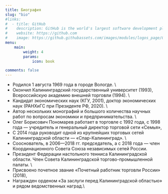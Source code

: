 ```yaml
---
title: Биография
slug: "bio"
#links:
#  - title: GitHub
#    description: GitHub is the world's largest software development platform.
#    website: https://github.com
#    image: https://github.githubassets.com/images/modules/logos_page/GitHub-Mark.png
menu:
    main: 
        weight: 4
        params:
            icon: book

comments: false
---
```


* Родился 1 августа 1969 года в городе Вологде. \ 
* Окончил Калининградский государственный университет (1993), Всероссийскую академию внешней торговли (1994). \
* Кандидат экономических наук (КГУ, 2001), доктор экономических наук (РАНХиГС при Президенте РФ, 2020). \
* Автор нескольких монографий и большого количества научных работ по вопросам экономики и предпринимательства. \ 
* Олег Борисович Пономарев работает в торговле с 1992 года, с 1998 года — учредитель и генеральный директор торговой сети «Семья», 
* C 2014 года руководит одной из крупнейших торговых сетей Калининградской области — «Спар-Калининград». \
* Сооснователь, в 2006—2018 гг. председатель, а с 2018 года — член Координационного Совета Союза независимых сетей России. 
* Президент Федерации настольного тенниса Калининградской области. Член Совета Калининградской торгово-промышленной палаты. \
* Присвоено почетное звание «Почетный работник торговли России» (2018), 
* Награжден орденом «За заслуги перед Калининградской областью» и рядом ведомственных наград.\
